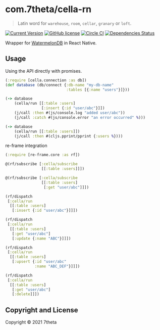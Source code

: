 # com.7theta/cella-rn

> Latin word for `warehouse`, `room`, `cellar`, `granary` or `loft`.

[![Current Version](https://img.shields.io/clojars/v/com.7theta/cella-rn.svg)](https://clojars.org/com.7theta/cella-rn)
[![GitHub license](https://img.shields.io/github/license/7theta/cella-rn.svg)](LICENSE)
[![Circle CI](https://circleci.com/gh/7theta/cella-rn.svg?style=shield)](https://circleci.com/gh/7theta/cella-rn)
[![Dependencies Status](https://jarkeeper.com/7theta/cella-rn/status.svg)](https://jarkeeper.com/7theta/cella-rn)

Wrapper for [WatermelonDB](https://github.com/Nozbe/WatermelonDB) in
React Native.

## Usage

Using the API directly with promises.

```clojure
(:require [cella.connection :as db])
(def database (db/connect {:db-name "my-db-name"
                           :tables [{:name "users"}]}))

(-> database
    (cella/run [[:table :users]
                [:insert {:id "user/abc"}]])
    (j/call :then #(js/console.log "added user/abc"))
    (j/call :catch #(js/console.error "an error occurred" %)))

(-> database
    (cella/run [[:table :users]])
    (j/call :then #(cljs.pprint/pprint {:users %})))
```

re-frame integration

```clojure
(:require [re-frame.core :as rf])

@(rf/subscribe [:cella/subscribe
                [[:table :users]]])

@(rf/subscribe [:cella/subscribe
                [[:table :users]
                 [:get "user/abc"]]])

(rf/dispatch
 [:cella/run
  [[:table :users]
   [:insert {:id "user/abc"}]]])

(rf/dispatch
 [:cella/run
  [[:table :users]
   [:get "user/abc"]
   [:update {:name "ABC"}]]])

(rf/dispatch
 [:cella/run
  [[:table :users]
   [:upsert {:id "user/abc"
             :name "ABC_DEF"}]]])

(rf/dispatch
 [:cella/run
  [[:table :users]
   [:get "user/abc"]
   [:delete]]])
```

## Copyright and License

Copyright © 2021 7theta
